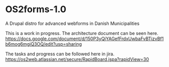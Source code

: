 # OS2forms-1.0
A Drupal distro for advanced webforms in Danish Municipalities

This is a work in progress. The architecture document can be seen here. 
https://docs.google.com/document/d/150P3yQjYAGefFrdxUwbaFvBTizvBf1b6mog6mgiQ3OQ/edit?usp=sharing

The tasks and progress can be followed here in jira. 
https://os2web.atlassian.net/secure/RapidBoard.jspa?rapidView=30
